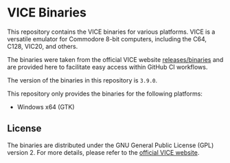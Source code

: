 # VICE Binaries

This repository contains the VICE binaries for various platforms. VICE is a versatile emulator for Commodore 8-bit computers, including the C64, C128, VIC20, and others.

The binaries were taken from the official VICE website [releases/binaries](https://sourceforge.net/projects/vice-emu/files/releases/binaries/) and are provided here to facilitate easy access within GitHub CI workflows.

The version of the binaries in this repository is `3.9.0`.

This repository only provides the binaries for the following platforms:

- Windows x64 (GTK)

## License

The binaries are distributed under the GNU General Public License (GPL) version 2. For more details, please refer to the [official VICE website](https://vice-emu.sourceforge.io/).